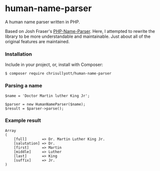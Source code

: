 # human-name-parser

A human name parser written in PHP.

Based on Josh Fraser's [PHP-Name-Parser](https://github.com/joshfraser/PHP-Name-Parser). Here, I attempted to rewrite the library to be more understandable and maintainable. Just about all of the original features are maintained.

### Installation

Include in your project, or, install with Composer:

```
$ composer require chrisullyott/human-name-parser
```

### Parsing a name

```
$name = 'Doctor Martin luther King Jr';

$parser = new HumanNameParser($name);
$result = $parser->parse();
```

### Example result

```
Array
(
    [full]       => Dr. Martin Luther King Jr.
    [salutation] => Dr.
    [first]      => Martin
    [middle]     => Luther
    [last]       => King
    [suffix]     => Jr.
)
```
